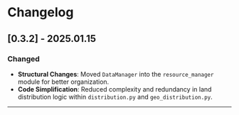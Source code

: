 # Changelog

## [0.3.2] - 2025.01.15

### Changed
- **Structural Changes**: Moved `DataManager` into the `resource_manager` module for better organization.
- **Code Simplification**: Reduced complexity and redundancy in land distribution logic within `distribution.py` and `geo_distribution.py`.

---
